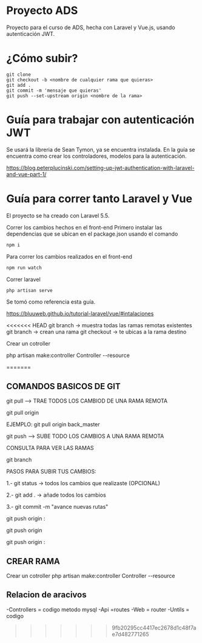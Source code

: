 # Proyecto ADS
Proyecto para el curso de ADS, hecha con Laravel y Vue.js, usando autenticación JWT.

# ¿Cómo subir?
```git
git clone
git checkout -b <nombre de cualquier rama que quieras>
git add .
git commit -m 'mensaje que quieras'
git push --set-upstream origin <nombre de la rama>
```
# Guía para trabajar con autenticación JWT
Se usará la libreria de Sean Tymon, ya se encuentra instalada.
En la guía se encuentra como crear los controladores, modelos para la autenticación.

https://blog.peterplucinski.com/setting-up-jwt-authentication-with-laravel-and-vue-part-1/

# Guía para correr tanto Laravel y Vue
El proyecto se ha creado con Laravel 5.5.

Correr los cambios hechos en el front-end
Primero instalar las dependencias que se ubican en el package.json usando el comando
```JavaScript
npm i
```
Para correr los cambios realizados en el front-end
```JavaScript
npm run watch
```
Correr laravel
```PHP
php artisan serve
```
Se tomó como referencia esta guía.

https://bluuweb.github.io/tutorial-laravel/vue/#intalaciones


<<<<<<< HEAD
git branch -> muestra todas las ramas remotas existentes 
git branch <nombre de su rama> -> crean una rama 
git checkout <nombre de la rama destino> -> te ubicas a la rama destino  


Crear un cotroller

php artisan make:controller Controller --resource

=======

## COMANDOS BASICOS DE GIT

git pull --> TRAE TODOS LOS CAMBIOD DE UNA RAMA REMOTA

git pull origin <ramaRemota>  

EJEMPLO: 
git pull origin back_master  

git push --> SUBE TODO LOS CAMBIOS A UNA RAMA REMOTA

CONSULTA PARA VER LAS RAMAS

git branch 

PASOS PARA SUBIR TUS CAMBIOS: 

1.- git status -> todos los cambios que realizaste (OPCIONAL)

<!-- git add readme.md -> un cambio en especifico -->

2.- git add . -> añade todos los cambios 

3.- git commit -m "avance nuevas rutas"

git push origin <tuRama>:<ramaRemota>

git push origin <tuRAMA>

git push origin <tuRAMA>:<ramaRemota>

## CREAR RAMA 

Crear un cotroller
php artisan make:controller <nameController>Controller --resource


## Relacion de aracivos
-Controllers = codigo metodo mysql
-Api =routes
-Web = router
-Untils = codigo
>>>>>>> 9fb20295cc4417ec2678d1c48f7ae7d482771265
